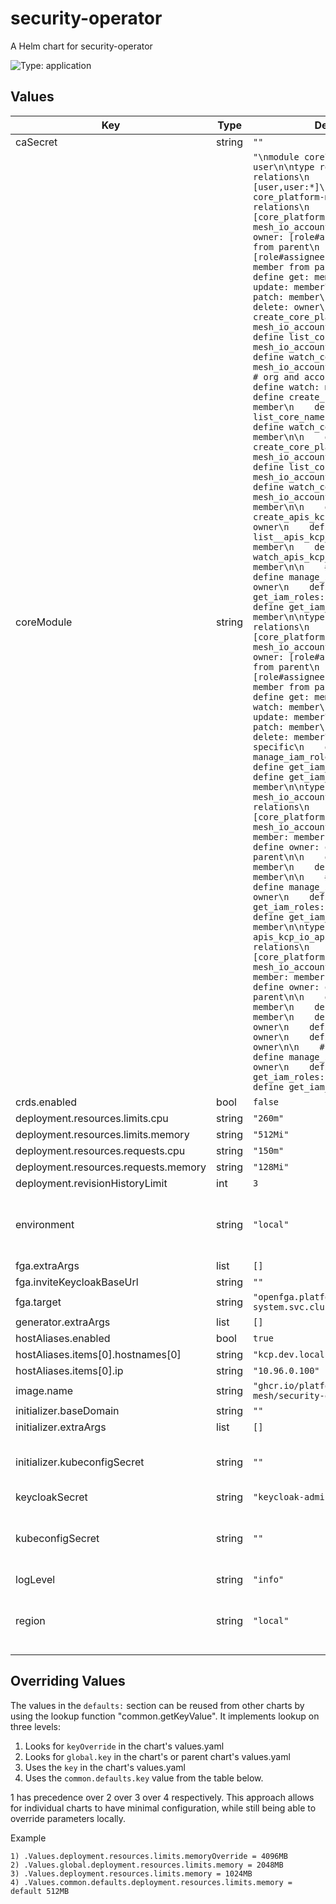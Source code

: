 # security-operator

A Helm chart for security-operator

![Type: application](https://img.shields.io/badge/Type-application-informational?style=flat-square)
## Values
| Key | Type | Default | Description |
|-----|------|---------|-------------|
| caSecret | string | `""` |  |
| coreModule | string | `"\nmodule core\n\ntype user\n\ntype role\n  relations\n    define assignee: [user,user:*]\n\ntype core_platform-mesh_io_account\n  relations\n    define parent: [core_platform-mesh_io_account]\n\n    define owner: [role#assignee] or owner from parent\n    define member: [role#assignee] or owner or member from parent\n\n    define get: member\n    define update: member\n    define patch: member\n    define delete: owner\n\n    define create_core_platform-mesh_io_accounts: member\n    define list_core_platform-mesh_io_accounts: member\n    define watch_core_platform-mesh_io_accounts: member\n\n    # org and account specific\n    define watch: member\n\n    define create_core_namespaces: member\n    define list_core_namespaces: member\n    define watch_core_namespaces: member\n\n    define create_core_platform-mesh_io_accountinfos: member\n    define list_core_platform-mesh_io_accountinfos: member\n    define watch_core_platform-mesh_io_accountinfos: member\n\n    define create_apis_kcp_io_apibindings: owner\n    define list__apis_kcp_io_apibindings: member\n    define watch_apis_kcp_io_apibindings: member\n\n    # IAM specific\n    define manage_iam_roles: owner\n    define get_iam_roles: member\n    define get_iam_users: member\n\ntype core_namespace\n  relations\n    define parent: [core_platform-mesh_io_account]\n\n    define owner: [role#assignee] or owner from parent\n    define member: [role#assignee] or owner or member from parent\n\n    define get: member\n    define watch: member\n\n    define update: member\n    define patch: member\n    define delete: member\n\n    # IAM specific\n    define manage_iam_roles: owner\n    define get_iam_roles: member\n    define get_iam_users: member\n\ntype core_platform-mesh_io_accountinfo\n  relations\n    define parent: [core_platform-mesh_io_account]\n\n    define member: member from parent\n    define owner: owner from parent\n\n    define get: member\n    define watch: member\n\n    # IAM specific\n    define manage_iam_roles: owner\n    define get_iam_roles: member\n    define get_iam_users: member\n\ntype apis_kcp_io_apibinding\n  relations\n    define parent: [core_platform-mesh_io_account]\n\n    define member: member from parent\n    define owner: owner from parent\n\n    define get: member\n    define watch: member\n    define update: owner\n    define patch: owner\n    define delete: owner\n\n    # IAM specific\n    define manage_iam_roles: owner\n    define get_iam_roles: member\n    define get_iam_users: member"` |  |
| crds.enabled | bool | `false` |  |
| deployment.resources.limits.cpu | string | `"260m"` |  |
| deployment.resources.limits.memory | string | `"512Mi"` |  |
| deployment.resources.requests.cpu | string | `"150m"` |  |
| deployment.resources.requests.memory | string | `"128Mi"` |  |
| deployment.revisionHistoryLimit | int | `3` |  |
| environment | string | `"local"` | environment indicator, used for logging and observability |
| fga.extraArgs | list | `[]` |  |
| fga.inviteKeycloakBaseUrl | string | `""` |  |
| fga.target | string | `"openfga.platform-mesh-system.svc.cluster.local:8081"` |  |
| generator.extraArgs | list | `[]` |  |
| hostAliases.enabled | bool | `true` |  |
| hostAliases.items[0].hostnames[0] | string | `"kcp.dev.local"` |  |
| hostAliases.items[0].ip | string | `"10.96.0.100"` |  |
| image.name | string | `"ghcr.io/platform-mesh/security-operator"` |  |
| initializer.baseDomain | string | `""` |  |
| initializer.extraArgs | list | `[]` |  |
| initializer.kubeconfigSecret | string | `""` | The kubeconfig secret for the initializer |
| keycloakSecret | string | `"keycloak-admin"` |  |
| kubeconfigSecret | string | `""` | The kubeconfig secret for operator and generator |
| logLevel | string | `"info"` |  |
| region | string | `"local"` | region indicator, used for logging and observability |

## Overriding Values

The values in the `defaults:` section can be reused from other charts by using the lookup function "common.getKeyValue". It implements lookup on three levels:

1. Looks for `keyOverride` in the chart's values.yaml
2. Looks for `global.key` in the chart's or parent chart's values.yaml
3. Uses the `key` in the chart's values.yaml
4. Uses the `common.defaults.key` value from the table below.

1 has precedence over 2 over 3 over 4 respectively. This approach allows for individual charts to have minimal configuration, while still being able to override parameters locally.

Example
```
1) .Values.deployment.resources.limits.memoryOverride = 4096MB
2) .Values.global.deployment.resources.limits.memory = 2048MB
3) .Values.deployment.resources.limits.memory = 1024MB
4) .Values.common.defaults.deployment.resources.limits.memory = default 512MB
```

